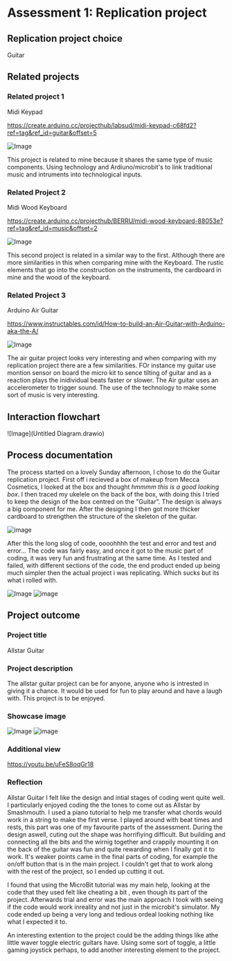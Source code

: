# Assessment 1: Replication project

## Replication project choice ##
Guitar

## Related projects ##

### Related project 1 ###
Midi Keypad

https://create.arduino.cc/projecthub/labsud/midi-keypad-c68fd2?ref=tag&ref_id=guitar&offset=5

![Image](Keypad_midi.jpg)

This project is related to mine because it shares the same type of music components. Using technology and Ardiuno/microbit's to link traditional music and intruments into technological inputs.

### Related Project 2 ###
Midi Wood Keyboard

https://create.arduino.cc/projecthub/BERRU/midi-wood-keyboard-88053e?ref=tag&ref_id=music&offset=2

![Image](WoodKeyboard.jfif)

This second project is related in a similar way to the first. Although there are more similarities in this when comparing mine with the Keyboard. The rustic elements that go into the construction on the instruments, the cardboard in mine and the wood of the keyboard.

### Related Project 3 ###
Arduino Air Guitar

https://www.instructables.com/id/How-to-build-an-Air-Guitar-with-Arduino-aka-the-A/

![Image](AirGuitar.jpg)

The air guitar project looks very interesting and when comparing with my replication project there are a few similarities. FOr instance my guitar use montion sensor on board the micro kit to sence tilting of guitar and as a reaction plays the inidividual beats faster or slower. The Air guitar uses an accelerometer to trigger sound. The use of the technology to make some sort of music is very interesting.


## Interaction flowchart ##

![Image](Untitled Diagram.drawio)

## Process documentation

The process started on a lovely Sunday afternoon, I chose to do the Guitar replication project. First off i recieved a box of makeup from Mecca Cosmetics, I looked at the box and thought *hmmmm this is a good looking box*. I then traced my ukelele on the back of the box, with doing this I tried to keep the design of the box centred on the "Guitar". The design is always a big component for me. After the designing I then got more thicker cardboard to strengthen the structure of the skeleton of the guitar. 

![image](mid-process.PNG)

After this the long slog of code, oooohhhh the test and error and test and error... 
The code was fairly easy, and once it got to the music part of coding, it was very fun and frustrating at the same time.
As I tested and failed, with different sections of the code,  the end product ended up being much simpler then the actual project i was replicating. Which sucks but its what i rolled with.

![Image](code-1.PNG)
![image](code-2.PNG)


## Project outcome ##

### Project title ###

Allstar Guitar

### Project description ###

The allstar guitar project can be for anyone, anyone who is intrested in giving it a chance. It would be used for fun to play around and have a laugh with. This project is to be enjoyed.

### Showcase image ###

![Image](guitar-front.HEIC)
![image](guitar-back.HEIC)

### Additional view ###

https://youtu.be/uFeS8oqGr18

### Reflection ###

Allstar Guitar I felt like the design and intial stages of coding went quite well. I particularly enjoyed coding the the tones to come out as Allstar by Smashmouth. I used a piano tutorial to help me transfer what chords would work in a string to make the first verse. I played around with beat times and rests, this part was one of my favourite parts of the assessment. 
During the design aswell, cuting out the shape was horrifiying difficult. But building and connecting all the bits and the wirnig together and crappily mounting it on the back of the guitar was fun and quite rewarding when I finally got it to work. It's weaker points came in the final parts of coding, for example the on/off button that is in the main project. I couldn't get that to work along with the rest of the project, so I ended up cutting it out.

I found that using the MicroBit tutorial was my main help, looking at the code that they used felt like cheating a bit , even though its part of the project. Afterwards trial and error was the main approach I took with seeing if the code would work inreality and not just in the microbit's simulator. My code ended up being a very long and tedious ordeal looking nothing like what I expected it to. 

An interesting extention to the project could be the adding things like athe little waver toggle electric guitars have. Using some sort of toggle, a little gaming joystick perhaps,  to add another interesting element to the project.
